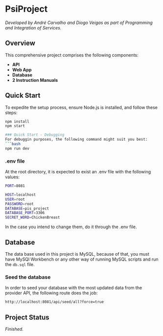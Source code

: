 # PsiProject

*Developed by André Carvalho and Diogo Veigas as part of Programming and Integration of Services.*

## Overview
This comprehensive project comprises the following components:

- **API**
- **Web App**
- **Database**
- **2 Instruction Manuals**

## Quick Start
To expedite the setup process, ensure Node.js is installed, and follow these steps:

```bash
npm install
npm start

### Quick Start - Debugging
For debuggin purposes, the following command might suit you best:
```bash
npm run dev
```

### .env file
At the root directory, it is expected to exist an .env file with the following values:
```bash
PORT=8081

HOST=localhost
USER=root
PASSWORD=root
DATABASE=pis_project
DATABASE_PORT=3306
SECRET_WORD=ChickenBreast
```
In the case you intend to change them, do it through the .env file.

## Database
The data base used in this project is MySQL, because of that, you must have MySQl Workbench or any other way of running MySQL scripts and run the ```db.sql``` file.

### Seed the database
In order to seed your database with the most updated data from the provider API, the following route does the job:
```bash
http://localhost:8081/api/seed/all?force=true
```

## Project Status
*Finished.*
